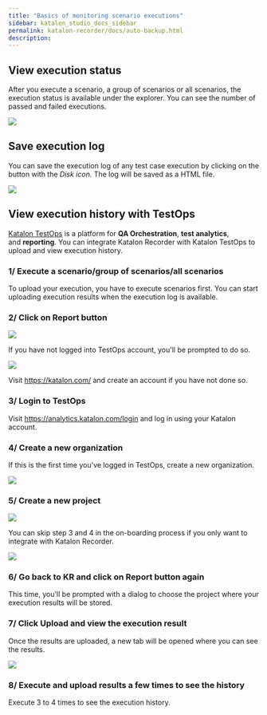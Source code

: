```yaml
---
title: "Basics of monitoring scenario executions"
sidebar: katalon_studio_docs_sidebar
permalink: katalon-recorder/docs/auto-backup.html
description:
---
```


## View execution status

After you execute a scenario, a group of scenarios or all scenarios, the execution status is available under the explorer. You can see the number of passed and failed executions.

![](https://raw.githubusercontent.com/katalon-studio/docs-images/master/katalon-recorder/docs/jtbd/monitor-scenarios/image1.png)

## Save execution log

You can save the execution log of any test case execution by clicking on the button with the _Disk icon._ The log will be saved as a HTML file.

![](https://raw.githubusercontent.com/katalon-studio/docs-images/master/katalon-recorder/docs/jtbd/monitor-scenarios/image2.png)

## View execution history with TestOps

[Katalon TestOps](https://www.katalon.com/testops/) is a platform for **QA Orchestration**, **test analytics**, and **reporting**. You can integrate Katalon Recorder with Katalon TestOps to upload and view execution history.

### 1/ Execute a scenario/group of scenarios/all scenarios

To upload your execution, you have to execute scenarios first. You can start uploading execution results when the execution log is available.

### 2/ Click on Report button

![](https://raw.githubusercontent.com/katalon-studio/docs-images/master/katalon-recorder/docs/jtbd/monitor-scenarios/image3.png)

If you have not logged into TestOps account, you'll be prompted to do so.

![](https://raw.githubusercontent.com/katalon-studio/docs-images/master/katalon-recorder/docs/jtbd/monitor-scenarios/image4.png)

Visit <https://katalon.com/> and create an account if you have not done so.

### 3/ Login to TestOps

Visit <https://analytics.katalon.com/login> and log in using your Katalon account.

### 4/ Create a new organization

If this is the first time you've logged in TestOps, create a new organization.

![](https://raw.githubusercontent.com/katalon-studio/docs-images/master/katalon-recorder/docs/jtbd/monitor-scenarios/image5.png)

### 5/ Create a new project

![](https://raw.githubusercontent.com/katalon-studio/docs-images/master/katalon-recorder/docs/jtbd/monitor-scenarios/image6.png)

You can skip step 3 and 4 in the on-boarding process if you only want to integrate with Katalon Recorder.

![](https://raw.githubusercontent.com/katalon-studio/docs-images/master/katalon-recorder/docs/jtbd/monitor-scenarios/image7.png)

### 6/ Go back to KR and click on Report button again

This time, you'll be prompted with a dialog to choose the project where your execution results will be stored.

### 7/ Click Upload and view the execution result

Once the results are uploaded, a new tab will be opened where you can see the results.

![](https://raw.githubusercontent.com/katalon-studio/docs-images/master/katalon-recorder/docs/jtbd/monitor-scenarios/image8.png)

### 8/ Execute and upload results a few times to see the history

Execute 3 to 4 times to see the execution history.
